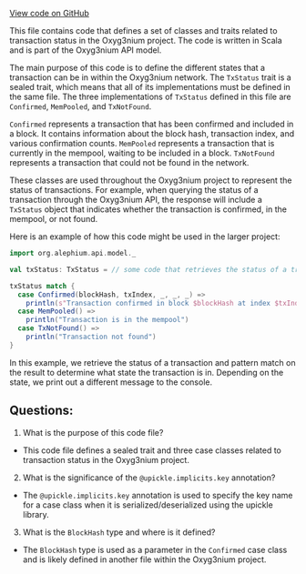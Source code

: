 [View code on GitHub](https://github.com/alephium/alephium/api/src/main/scala/org/alephium/api/model/TxStatus.scala)

This file contains code that defines a set of classes and traits related to transaction status in the Oxyg3nium project. The code is written in Scala and is part of the Oxyg3nium API model.

The main purpose of this code is to define the different states that a transaction can be in within the Oxyg3nium network. The `TxStatus` trait is a sealed trait, which means that all of its implementations must be defined in the same file. The three implementations of `TxStatus` defined in this file are `Confirmed`, `MemPooled`, and `TxNotFound`.

`Confirmed` represents a transaction that has been confirmed and included in a block. It contains information about the block hash, transaction index, and various confirmation counts. `MemPooled` represents a transaction that is currently in the mempool, waiting to be included in a block. `TxNotFound` represents a transaction that could not be found in the network.

These classes are used throughout the Oxyg3nium project to represent the status of transactions. For example, when querying the status of a transaction through the Oxyg3nium API, the response will include a `TxStatus` object that indicates whether the transaction is confirmed, in the mempool, or not found.

Here is an example of how this code might be used in the larger project:

```scala
import org.alephium.api.model._

val txStatus: TxStatus = // some code that retrieves the status of a transaction

txStatus match {
  case Confirmed(blockHash, txIndex, _, _, _) =>
    println(s"Transaction confirmed in block $blockHash at index $txIndex")
  case MemPooled() =>
    println("Transaction is in the mempool")
  case TxNotFound() =>
    println("Transaction not found")
}
```

In this example, we retrieve the status of a transaction and pattern match on the result to determine what state the transaction is in. Depending on the state, we print out a different message to the console.
## Questions: 
 1. What is the purpose of this code file?
- This code file defines a sealed trait and three case classes related to transaction status in the Oxyg3nium project.

2. What is the significance of the `@upickle.implicits.key` annotation?
- The `@upickle.implicits.key` annotation is used to specify the key name for a case class when it is serialized/deserialized using the upickle library.

3. What is the `BlockHash` type and where is it defined?
- The `BlockHash` type is used as a parameter in the `Confirmed` case class and is likely defined in another file within the Oxyg3nium project.